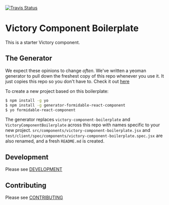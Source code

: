 [![Travis Status][trav_img]][trav_site]

Victory Component Boilerplate
===========================

This is a starter Victory component.

## The Generator

We expect these opinions to change *often*.  We've written a yeoman generator to
pull down the freshest copy of this repo whenever you use it.  It just copies
this repo so you don't have to. Check it out
[here](https://github.com/FormidableLabs/generator-formidable-react-component)

To create a new project based on this boilerplate:

```sh
$ npm install -g yo
$ npm install -g generator-formidable-react-component
$ yo formidable-react-component
```

The generator replaces `victory-component-boilerplate` and
`VictoryComponentBoilerplate` across this repo with names specific to
your new project. `src/components/victory-component-boilerplate.jsx`
and `test/client/spec/components/victory-component-boilerplate.spec.jsx`
are also renamed, and a fresh `README.md` is created.

## Development

Please see [DEVELOPMENT](https://github.com/FormidableLabs/builder-victory-component/blob/master/dev/DEVELOPMENT.md)

## Contributing

Please see [CONTRIBUTING](https://github.com/FormidableLabs/builder-victory-component/blob/master/dev/CONTRIBUTING.md)

[trav_img]: https://api.travis-ci.org/FormidableLabs/victory-component-boilerplate.svg
[trav_site]: https://travis-ci.org/FormidableLabs/victory-component-boilerplate

